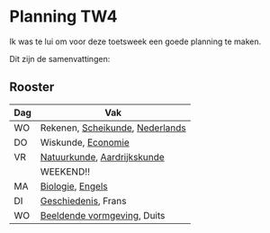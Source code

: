 # Planning TW4

Ik was te lui om voor deze toetsweek een goede planning te maken.

Dit zijn de samenvattingen:

## Rooster

| Dag | Vak |
| ------------- | ------------- |
| WO  | Rekenen, [Scheikunde](Scheikunde), [Nederlands](Nederlands)         |
| DO  | Wiskunde, [Economie](Economie)       |
| VR  | [Natuurkunde](Natuurkunde), [Aardrijkskunde](Aardrijkskunde) |
|  | WEEKEND!! |
| MA  | [Biologie](School/3VWO/TW4/Biologie.md), [Engels](Engels)  |
| DI  | [Geschiedenis](Geschiedenis), Frans  |
| WO  | [Beeldende vormgeving](Beeldende%20vormgeving), Duits  |
